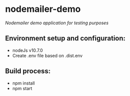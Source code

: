 # nodemailer-demo

*Nodemailer demo application for testing purposes*

## Environment setup and configuration:
- nodeJs v10.7.0
- Create .env file based on .dist.env

## Build process:
- npm install
- npm start
